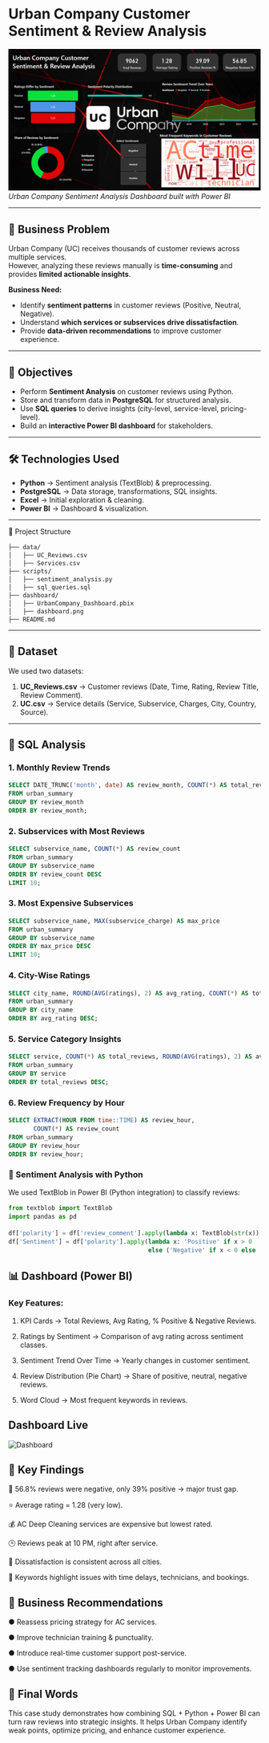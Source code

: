 # Urban Company Customer Sentiment & Review Analysis  

![Dashboard Screenshot](https://github.com/khushal728/Urban_Company_CaseStudy/blob/main/Screenshot%202025-08-18%20211523.png)
*Urban Company Sentiment Analysis Dashboard built with Power BI*  

---

## 📌 Business Problem  
Urban Company (UC) receives thousands of customer reviews across multiple services.  
However, analyzing these reviews manually is **time-consuming** and provides **limited actionable insights**.  

**Business Need:**  
- Identify **sentiment patterns** in customer reviews (Positive, Neutral, Negative).  
- Understand **which services or subservices drive dissatisfaction**.  
- Provide **data-driven recommendations** to improve customer experience.  

---

## 🎯 Objectives  
- Perform **Sentiment Analysis** on customer reviews using Python.  
- Store and transform data in **PostgreSQL** for structured analysis.  
- Use **SQL queries** to derive insights (city-level, service-level, pricing-level).  
- Build an **interactive Power BI dashboard** for stakeholders.  

---

## 🛠️ Technologies Used  
- **Python** → Sentiment analysis (TextBlob) & preprocessing.  
- **PostgreSQL** → Data storage, transformations, SQL insights.  
- **Excel** → Initial exploration & cleaning.  
- **Power BI** → Dashboard & visualization.  

---
📂 Project Structure
```
├── data/
│   ├── UC_Reviews.csv
│   ├── Services.csv
├── scripts/
│   ├── sentiment_analysis.py
│   ├── sql_queries.sql
├── dashboard/
│   ├── UrbanCompany_Dashboard.pbix
│   ├── dashboard.png
├── README.md
```

---

## 📂 Dataset  
We used two datasets:  
1. **UC_Reviews.csv** → Customer reviews (Date, Time, Rating, Review Title, Review Comment).  
2. **UC.csv** → Service details (Service, Subservice, Charges, City, Country, Source).  

---

## 🧾 SQL Analysis  

### 1. Monthly Review Trends  
```sql
SELECT DATE_TRUNC('month', date) AS review_month, COUNT(*) AS total_reviews
FROM urban_summary
GROUP BY review_month
ORDER BY review_month;
```
### 2. Subservices with Most Reviews
```sql
SELECT subservice_name, COUNT(*) AS review_count
FROM urban_summary
GROUP BY subservice_name
ORDER BY review_count DESC
LIMIT 10;
```

### 3. Most Expensive Subservices
```sql
SELECT subservice_name, MAX(subservice_charge) AS max_price
FROM urban_summary
GROUP BY subservice_name
ORDER BY max_price DESC
LIMIT 10;
```

### 4. City-Wise Ratings
```sql
SELECT city_name, ROUND(AVG(ratings), 2) AS avg_rating, COUNT(*) AS total_reviews
FROM urban_summary
GROUP BY city_name
ORDER BY avg_rating DESC;
```
### 5. Service Category Insights
```sql
SELECT service, COUNT(*) AS total_reviews, ROUND(AVG(ratings), 2) AS avg_rating
FROM urban_summary
GROUP BY service
ORDER BY total_reviews DESC;
```
### 6. Review Frequency by Hour
```sql
SELECT EXTRACT(HOUR FROM time::TIME) AS review_hour,
       COUNT(*) AS review_count
FROM urban_summary
GROUP BY review_hour
ORDER BY review_hour;
```
### 🧠 Sentiment Analysis with Python

We used TextBlob in Power BI (Python integration) to classify reviews:
```py
from textblob import TextBlob
import pandas as pd

df['polarity'] = df['review_comment'].apply(lambda x: TextBlob(str(x)).sentiment.polarity)
df['Sentiment'] = df['polarity'].apply(lambda x: 'Positive' if x > 0 
                                       else ('Negative' if x < 0 else 'Neutral'))
```

## 📊 Dashboard (Power BI)
### Key Features:

1. KPI Cards → Total Reviews, Avg Rating, % Positive & Negative Reviews.

2. Ratings by Sentiment → Comparison of avg rating across sentiment classes.

3. Sentiment Trend Over Time → Yearly changes in customer sentiment.

4. Review Distribution (Pie Chart) → Share of positive, neutral, negative reviews.

5. Word Cloud → Most frequent keywords in reviews.

## Dashboard Live
![Dashboard](https://github.com/khushal728/Urban_Company_CaseStudy/issues/1#issue-3335442893)

## 🔑 Key Findings

🚨 56.8% reviews were negative, only 39% positive → major trust gap.

⭐ Average rating = 1.28 (very low).

💰 AC Deep Cleaning services are expensive but lowest rated.

🕒 Reviews peak at 10 PM, right after service.

📍 Dissatisfaction is consistent across all cities.

🔑 Keywords highlight issues with time delays, technicians, and bookings.

## 🚀 Business Recommendations

● Reassess pricing strategy for AC services.

● Improve technician training & punctuality.

● Introduce real-time customer support post-service.

● Use sentiment tracking dashboards regularly to monitor improvements.


## 📌 Final Words

This case study demonstrates how combining SQL + Python + Power BI can turn raw reviews into strategic insights.
It helps Urban Company identify weak points, optimize pricing, and enhance customer experience.

